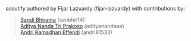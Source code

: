 scoutify authored by Fijar Lazuardy (fijar-lazuardy) with contributions by:
> [Sandi Bhirama](https://github.com/sanbhir14) (sanbhir14)  
> [Aditya Nanda Tri Prakoso](https://github.com/adityanandaaa) (adityanandaaa)  
> [Andri Ramadhan Effendi](https://github.com/andri81533) (andri81533)
